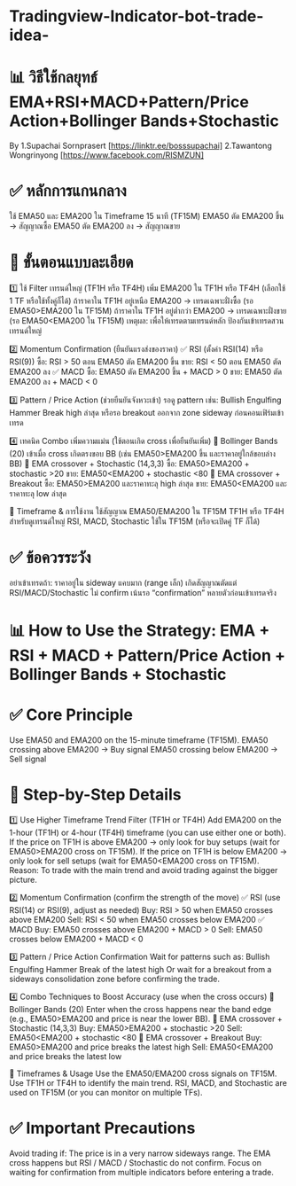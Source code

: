 # Tradingview-Indicator-bot-trade-idea-
# 📊 วิธีใช้กลยุทธ์ EMA+RSI+MACD+Pattern/Price Action+Bollinger Bands+Stochastic
By 1.Supachai Sornprasert [https://linktr.ee/bosssupachai]
     2.Tawantong Wongrinyong [https://www.facebook.com/RISMZUN]

# ✅ หลักการแกนกลาง
ใช้ EMA50 และ EMA200 ใน Timeframe 15 นาที (TF15M)
EMA50 ตัด EMA200 ขึ้น → สัญญาณซื้อ
EMA50 ตัด EMA200 ลง → สัญญาณขาย

# 🧰 ขั้นตอนแบบละเอียด
1️⃣ ใช้ Filter เทรนด์ใหญ่ (TF1H หรือ TF4H)
เพิ่ม EMA200 ใน TF1H หรือ TF4H (เลือกใช้ 1 TF หรือใช้ทั้งคู่ก็ได้)
ถ้าราคาใน TF1H อยู่เหนือ EMA200 → เทรดเฉพาะฝั่งซื้อ (รอ EMA50>EMA200 ใน TF15M)
ถ้าราคาใน TF1H อยู่ต่ำกว่า EMA200 → เทรดเฉพาะฝั่งขาย (รอ EMA50<EMA200 ใน TF15M)
เหตุผล: เพื่อให้เทรดตามเทรนด์หลัก ป้องกันเข้าเทรดสวนเทรนด์ใหญ่

2️⃣ Momentum Confirmation (ยืนยันแรงส่งของราคา)
✅ RSI (ตั้งค่า RSI(14) หรือ RSI(9))
ซื้อ: RSI > 50 ตอน EMA50 ตัด EMA200 ขึ้น
ขาย: RSI < 50 ตอน EMA50 ตัด EMA200 ลง
✅ MACD
ซื้อ: EMA50 ตัด EMA200 ขึ้น + MACD > 0
ขาย: EMA50 ตัด EMA200 ลง + MACD < 0

3️⃣ Pattern / Price Action (ช่วยยืนยันจังหวะเข้า)
รอดู pattern เช่น:
Bullish Engulfing
Hammer
Break high ล่าสุด
หรือรอ breakout ออกจาก zone sideway ก่อนคอนเฟิร์มเข้าเทรด

4️⃣ เทคนิค Combo เพิ่มความแม่น (ใช้ตอนเกิด cross เพื่อยืนยันเพิ่ม)
📌 Bollinger Bands (20)
เข้าเมื่อ cross เกิดตรงขอบ BB (เช่น EMA50>EMA200 ขึ้น และราคาอยู่ใกล้ขอบล่าง BB)
📌 EMA crossover + Stochastic (14,3,3)
ซื้อ: EMA50>EMA200 + stochastic >20
ขาย: EMA50<EMA200 + stochastic <80
📌 EMA crossover + Breakout
ซื้อ: EMA50>EMA200 และราคาทะลุ high ล่าสุด
ขาย: EMA50<EMA200 และราคาทะลุ low ล่าสุด

📅 Timeframe & การใช้งาน
ใช้สัญญาณ EMA50/EMA200 ใน TF15M
TF1H หรือ TF4H สำหรับดูเทรนด์ใหญ่
RSI, MACD, Stochastic ใช้ใน TF15M (หรือจะเปิดคู่ TF ก็ได้)

# ✅ ข้อควรระวัง
อย่าเข้าเทรดถ้า:
ราคาอยู่ใน sideway แคบมาก (range เล็ก)
เกิดสัญญาณตัดแต่ RSI/MACD/Stochastic ไม่ confirm
เน้นรอ “confirmation” หลายตัวก่อนเข้าเทรดจริง

# 📊 How to Use the Strategy: EMA + RSI + MACD + Pattern/Price Action + Bollinger Bands + Stochastic
# ✅ Core Principle
Use EMA50 and EMA200 on the 15-minute timeframe (TF15M).
EMA50 crossing above EMA200 → Buy signal
EMA50 crossing below EMA200 → Sell signal

# 🧰 Step-by-Step Details
1️⃣ Use Higher Timeframe Trend Filter (TF1H or TF4H)
Add EMA200 on the 1-hour (TF1H) or 4-hour (TF4H) timeframe (you can use either one or both).
If the price on TF1H is above EMA200 → only look for buy setups (wait for EMA50>EMA200 cross on TF15M).
If the price on TF1H is below EMA200 → only look for sell setups (wait for EMA50<EMA200 cross on TF15M).
Reason: To trade with the main trend and avoid trading against the bigger picture.

2️⃣ Momentum Confirmation (confirm the strength of the move)
✅ RSI (use RSI(14) or RSI(9), adjust as needed)
Buy: RSI > 50 when EMA50 crosses above EMA200
Sell: RSI < 50 when EMA50 crosses below EMA200
✅ MACD
Buy: EMA50 crosses above EMA200 + MACD > 0
Sell: EMA50 crosses below EMA200 + MACD < 0

3️⃣ Pattern / Price Action Confirmation
Wait for patterns such as:
Bullish Engulfing
Hammer
Break of the latest high
Or wait for a breakout from a sideways consolidation zone before confirming the trade.

4️⃣ Combo Techniques to Boost Accuracy (use when the cross occurs)
📌 Bollinger Bands (20)
Enter when the cross happens near the band edge (e.g., EMA50>EMA200 and price is near the lower BB).
📌 EMA crossover + Stochastic (14,3,3)
Buy: EMA50>EMA200 + stochastic >20
Sell: EMA50<EMA200 + stochastic <80
📌 EMA crossover + Breakout
Buy: EMA50>EMA200 and price breaks the latest high
Sell: EMA50<EMA200 and price breaks the latest low

📅 Timeframes & Usage
Use the EMA50/EMA200 cross signals on TF15M.
Use TF1H or TF4H to identify the main trend.
RSI, MACD, and Stochastic are used on TF15M (or you can monitor on multiple TFs).

# ✅ Important Precautions
Avoid trading if:
The price is in a very narrow sideways range.
The EMA cross happens but RSI / MACD / Stochastic do not confirm.
Focus on waiting for confirmation from multiple indicators before entering a trade.

